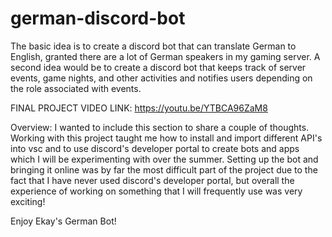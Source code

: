 # german-discord-bot
The basic idea is to create a discord bot that can translate German to English, granted there are a lot of German speakers in my gaming server.
A second idea would be to create a discord bot that keeps track of server events, game nights, and other activities and notifies users depending on the role associated with events.


FINAL PROJECT VIDEO LINK:
https://youtu.be/YTBCA96ZaM8

Overview: 
I wanted to include this section to share a couple of thoughts. Working with this project taught me how to install and import different API's into vsc and to use discord's developer portal to create bots and apps which I will be experimenting with over the summer. Setting up the bot and bringing it online was by far the most difficult part of the project due to the fact that I have never used discord's developer portal, but overall the experience of working on something that I will frequently use was very exciting! 

Enjoy Ekay's German Bot! 
